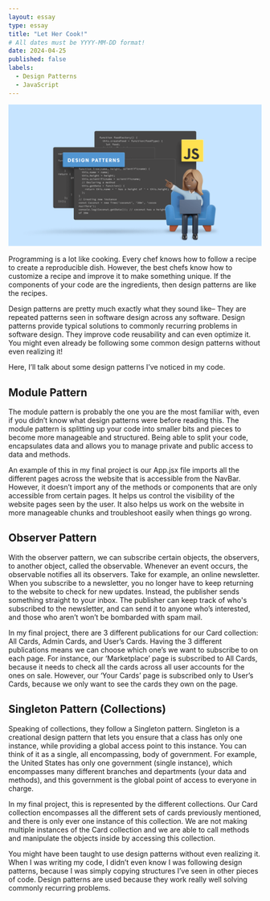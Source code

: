 ```yaml
---
layout: essay
type: essay
title: "Let Her Cook!"
# All dates must be YYYY-MM-DD format!
date: 2024-04-25
published: false
labels:
  - Design Patterns
  - JavaScript
---
```

<div class="text-center p-4"><img width="720" src="../img/design-patterns/design-patterns.png"></div>

Programming is a lot like cooking. Every chef knows how to follow a recipe to create a reproducible dish. However, the best chefs know how to customize a recipe and improve it to make something unique. If the components of your code are the ingredients, then design patterns are like the recipes.

Design patterns are pretty much exactly what they sound like– They are repeated patterns seen in software design across any software. Design patterns provide typical solutions to commonly recurring problems in software design. They improve code reusability and can even optimize it. You might even already be following some common design patterns without even realizing it!

Here, I’ll talk about some design patterns I’ve noticed in my code.

## Module Pattern

The module pattern is probably the one you are the most familiar with, even if you didn’t know what design patterns were before reading this. The module pattern is splitting up your code into smaller bits and pieces to become more manageable and structured. Being able to split your code, encapsulates data and allows you to manage private and public access to data and methods.


An example of this in my final project is our App.jsx file imports all the different pages across the website that is accessible from the NavBar. However, it doesn’t import any of the methods or components that are only accessible from certain pages. It helps us control the visibility of the website pages seen by the user. It also helps us work on the website in more manageable chunks and troubleshoot easily when things go wrong.

## Observer Pattern

With the observer pattern, we can subscribe certain objects, the observers, to another object, called the observable. Whenever an event occurs, the observable notifies all its observers. Take for example, an online newsletter. When you subscribe to a newsletter, you no longer have to keep returning to the website to check for new updates. Instead, the publisher sends something straight to your inbox. The publisher can keep track of who's subscribed to the newsletter, and can send it to anyone who’s interested, and those who aren’t won’t be bombarded with spam mail.

In my final project, there are 3 different publications for our Card collection: All Cards, Admin Cards, and User’s Cards. Having the 3 different publications means we can choose which one’s we want to subscribe to on each page. For instance, our ‘Marketplace’ page is subscribed to All Cards, because it needs to check all the cards across all user accounts for the ones on sale. However, our ‘Your Cards’ page is subscribed only to User’s Cards, because we only want to see the cards they own on the page.

## Singleton Pattern (Collections)

Speaking of collections, they follow a Singleton pattern. Singleton is a creational design pattern that lets you ensure that a class has only one instance, while providing a global access point to this instance. You can think of it as a single, all encompassing, body of government. For example, the United States has only one government (single instance), which encompasses many different branches and departments (your data and methods), and this government is the global point of access to everyone in charge.

In my final project, this is represented by the different collections. Our Card collection encompasses all the different sets of cards previously mentioned, and there is only ever one instance of this collection. We are not making multiple instances of the Card collection and we are able to call methods and manipulate the objects inside by accessing this collection.

You might have been taught to use design patterns without even realizing it. When I was writing my code, I didn’t even know I was following design patterns, because I was simply copying structures I’ve seen in other pieces of code. Design patterns are used because they work really well solving commonly recurring problems. 
